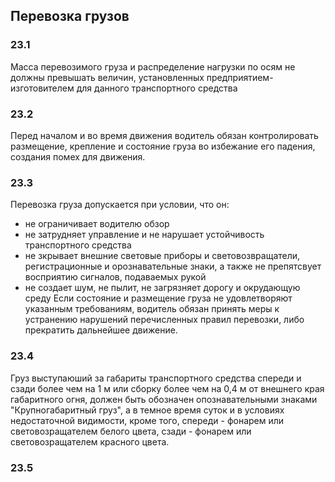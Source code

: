 ## Перевозка грузов

### 23.1
Масса перевозимого груза и распределение нагрузки по осям не должны превышать величин,
установленных предприятием-изготовителем для данного транспортного средства
### 23.2
Перед началом и во время движения водитель обязан контролировать размещение, крепление
и состояние груза во избежание его падения, создания помех для движения.
### 23.3
Перевозка груза допускается при условии, что он:
- не ограничивает водителю обзор
- не затрудняет управление и не нарушает устойчивость транспортного средства
- не зкрывает внешние световые приборы и световозвращатели, регистрационные
  и орознавательные знаки, а также не препятсвует восприятию сигналов, подаваемых рукой
- не создает шум, не пылит, не загрязняет дорогу и окрудающую среду
Если состояние и размещение груза не удовлетворяют указанным требованиям, водитель
обязан принять меры к устранению нарушений перечисленных правил перевозки, либо прекратить
дальнейшее движение.
### 23.4
Груз выступаюший за габариты транспортного средства спереди и сзади более чем на 1 м или
сборку более чем на 0,4 м от внешнего края габаритного огня, должен быть обозначен
опознавательными знаками "Крупногабаритный груз", а в темное время суток и в условиях
недостаточной видимости, кроме того, спереди - фонарем или световозращателем белого цвета,
сзади - фонарем или световозращателем красного цвета.
### 23.5
